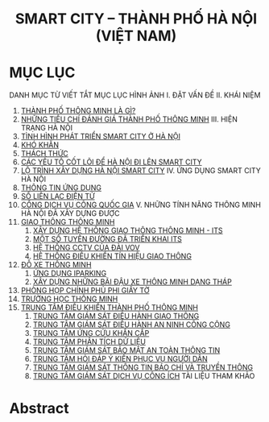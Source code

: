 <div align="center">
  <h1><strong>SMART CITY – THÀNH PHỐ HÀ NỘI (VIỆT NAM)</strong></h1>
</div>

# MỤC LỤC
DANH MỤC TỪ VIẾT TẮT
MỤC LỤC HÌNH ẢNH
I. ĐẶT VẤN ĐỀ
II. KHÁI NIỆM
   1. [THÀNH PHỐ THÔNG MINH LÀ GÌ?](#11)
   2. [NHỮNG TIÊU CHÍ ĐÁNH GIÁ THÀNH PHỐ THÔNG MINH](#12)
III. HIỆN TRẠNG HÀ NỘI
   1. [TÌNH HÌNH PHÁT TRIỂN SMART CITY Ở HÀ NỘI](#31)
   2. [KHÓ KHĂN](#32)
   3. [THÁCH THỨC](#33)
   4. [CÁC YẾU TỐ CỐT LÕI ĐỂ HÀ NỘI ĐI LÊN SMART CITY](#34)
   5. [LỘ TRÌNH XÂY DỰNG HÀ NỘI SMART CITY](#35)
IV. ỨNG DỤNG SMART CITY HÀ NỘI
   1. [THÔNG TIN ỨNG DỤNG](#41)
   2. [SỔ LIÊN LẠC ĐIỆN TỬ](#42)
   3. [CỔNG DỊCH VỤ CÔNG QUỐC GIA](#43)
V. NHỮNG TÍNH NĂNG THÔNG MINH HÀ NỘI ĐÃ XÂY DỰNG ĐƯỢC
   1. [GIAO THÔNG THÔNG MINH](#51)
      1. [XÂY DỰNG HỆ THỐNG GIAO THÔNG THÔNG MINH - ITS](#511)
      2. [MỘT SỐ TUYẾN ĐƯỜNG ĐÃ TRIỂN KHAI ITS](#512)
      3. [HỆ THỐNG CCTV CỦA ĐÀI VOV](#513)
      4. [HỆ THỐNG ĐIỀU KHIỂN TÍN HIỆU GIAO THÔNG](#514)
   2. [ĐỖ XE THÔNG MINH](#52)
      1. [ỨNG DỤNG IPARKING](#521)
      2. [XÂY DỰNG NHỮNG BÃI ĐẬU XE THÔNG MINH DẠNG THÁP](#522)
   3. [PHÒNG HỌP CHÍNH PHỦ PHI GIẤY TỜ](#53)
   4. [TRƯỜNG HỌC THÔNG MINH](#54)
   5. [TRUNG TÂM ĐIỀU KHIỂN THÀNH PHỐ THÔNG MINH](#55)
      1. [TRUNG TÂM GIÁM SÁT ĐIỀU HÀNH GIAO THÔNG](#551)
      2. [TRUNG TÂM GIÁM SÁT ĐIỀU HÀNH AN NINH CÔNG CỘNG](#552)
      3. [TRUNG TÂM ỨNG CỨU KHẨN CẤP](#553)
      4. [TRUNG TÂM PHÂN TÍCH DỮ LIỆU](#554)
      5. [TRUNG TÂM GIÁM SÁT BẢO MẬT AN TOÀN THÔNG TIN](#555)
      6. [TRUNG TÂM HỎI ĐÁP Ý KIẾN PHỤC VỤ NGƯỜI DÂN](#556)
      7. [TRUNG TÂM GIÁM SÁT THÔNG TIN BÁO CHÍ VÀ TRUYỀN THÔNG](#557)
      8. [TRUNG TÂM GIÁM SÁT DỊCH VỤ CÔNG ÍCH](#558)
TÀI LIỆU THAM KHẢO

# Abstract
<a name="abstract"></a>

